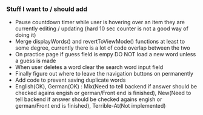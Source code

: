 <h3>Stuff I want to / should add</h3>
<ul>
  <li>Pause countdown timer while user is hovering over an item they are currently editing / updating (hard 10 sec counter is not a good way of doing it)</li>
  <li>Merge displayWords() and revertToViewMode() functions at least to some degree, currently there is a lot of code overlap between the two</li>
  <li>On practice page if guess field is empy DO NOT load a new word unless a guess is made</li>
  <li>When user deletes a word clear the search word input field</li>
  <li>Finally figure out where to leave the navigation buttons on permanently</li>
  <li>Add code to prevent saving duplicate words</li>
  <li>English(OK), German(OK) : Mix(Need to tell backend if answer should be checked agains engish or german/Front end is finished), New(Need to tell backend if answer should be checked agains engish or german/Front end is finished), Terrible-At(Not implemented)</li>
</ul>
